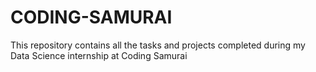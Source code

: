 # CODING-SAMURAI
 This repository contains all the tasks and projects completed during my Data Science internship at Coding Samurai
